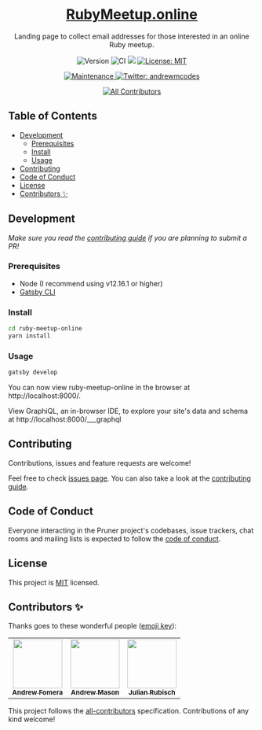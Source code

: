 <h1 align="center">
  <a href="https://rubymeetup.online" target="_blank" rel="noopener noreferrer">RubyMeetup.online</a>
</h1>

<p align="center">Landing page to collect email addresses for those interested in an online Ruby meetup.</p>
<p align="center">
  <img alt="Version" src="https://img.shields.io/badge/version-0.0.1-blue.svg?cacheSeconds=2592000" />
  <img alt="CI" src="https://github.com/andrewmcodes/ruby-meetup-online/workflows/Linters/badge.svg" />
  <a href="https://codeclimate.com/github/andrewmcodes/ruby-meetup-online/maintainability"><img src="https://api.codeclimate.com/v1/badges/b0a6f9ae98f3af46b7f6/maintainability" /></a>
  <a href="https://github.com/andrewmcodes/ruby-meetup-online/blob/master/LICENSE" target="_blank">
    <img alt="License: MIT" src="https://img.shields.io/github/license/andrewmcodes/ruby-meetup-online" />
  </a>
</p>
<p align="center">
  <a href="https://github.com/andrewmcodes/ruby-meetup-online/graphs/commit-activity" target="_blank">
    <img alt="Maintenance" src="https://img.shields.io/badge/Maintained%3F-yes-green.svg" />
  </a>
  <a href="https://twitter.com/andrewmcodes" target="_blank">
    <img alt="Twitter: andrewmcodes" src="https://img.shields.io/twitter/follow/andrewmcodes.svg?style=social" />
  </a>
</p>
<div align="center">

<!-- prettier-ignore-start -->
<!-- ALL-CONTRIBUTORS-BADGE:START - Do not remove or modify this section -->
[![All Contributors](https://img.shields.io/badge/all_contributors-3-orange.svg?style=flat-square)](#contributors)
<!-- ALL-CONTRIBUTORS-BADGE:END -->
<!-- prettier-ignore-end -->

</div>

## Table of Contents

- [Development](#development)
  - [Prerequisites](#prerequisites)
  - [Install](#install)
  - [Usage](#usage)
- [Contributing](#contributing)
- [Code of Conduct](#code-of-conduct)
- [License](#license)
- [Contributors ✨](#contributors-)

## Development

_Make sure you read the [contributing guide](https://github.com/andrewmcodes/ruby-meetup-online/blob/master/CONTRIBUTING.md) if you are planning to submit a PR!_

### Prerequisites

- Node (I recommend using v12.16.1 or higher)
- [Gatsby CLI](https://www.gatsbyjs.org/docs/)

### Install

```sh
cd ruby-meetup-online
yarn install
```

### Usage

```sh
gatsby develop
```

You can now view ruby-meetup-online in the browser at http://localhost:8000/.

View GraphiQL, an in-browser IDE, to explore your site's data and schema at http://localhost:8000/___graphql

## Contributing

Contributions, issues and feature requests are welcome!

Feel free to check [issues page](https://github.com/andrewmcodes/ruby-meetup-online/issues). You can also take a look at the [contributing guide](https://github.com/andrewmcodes/ruby-meetup-online/blob/master/CONTRIBUTING.md).

## Code of Conduct

Everyone interacting in the Pruner project's codebases, issue trackers, chat rooms and mailing lists is expected to follow the [code of conduct](https://github.com/andrewmcodes/pruner/blob/master/CODE_OF_CONDUCT.md).

## License

This project is [MIT](https://github.com/andrewmcodes/ruby-meetup-online/blob/master/LICENSE) licensed.

## Contributors ✨

Thanks goes to these wonderful people ([emoji key](https://allcontributors.org/docs/en/emoji-key)):

<!-- ALL-CONTRIBUTORS-LIST:START - Do not remove or modify this section -->
<!-- prettier-ignore-start -->
<!-- markdownlint-disable -->
<table>
  <tr>
    <td align="center"><a href="https://andrewfomera.com"><img src="https://avatars1.githubusercontent.com/u/1741179?v=4" width="100px;" alt=""/><br /><sub><b>Andrew Fomera</b></sub></a></td>
    <td align="center"><a href="https://www.andrewm.codes"><img src="https://avatars1.githubusercontent.com/u/18423853?v=4" width="100px;" alt=""/><br /><sub><b>Andrew Mason</b></sub></a></td>
    <td align="center"><a href="http://www.julianrubisch.at"><img src="https://avatars0.githubusercontent.com/u/4352208?v=4" width="100px;" alt=""/><br /><sub><b>Julian Rubisch</b></sub></a></td>
  </tr>
</table>

<!-- markdownlint-enable -->
<!-- prettier-ignore-end -->
<!-- ALL-CONTRIBUTORS-LIST:END -->

This project follows the [all-contributors](https://github.com/all-contributors/all-contributors) specification. Contributions of any kind welcome!
